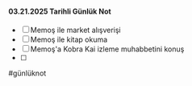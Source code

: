 #### 03.21.2025 Tarihli Günlük Not

- [ ] Memoş ile market alışverişi   
- [ ] Memoş ile kitap okuma 
- [ ] Memoş'a Kobra Kai izleme muhabbetini konuş
- [ ] 


#günlüknot

